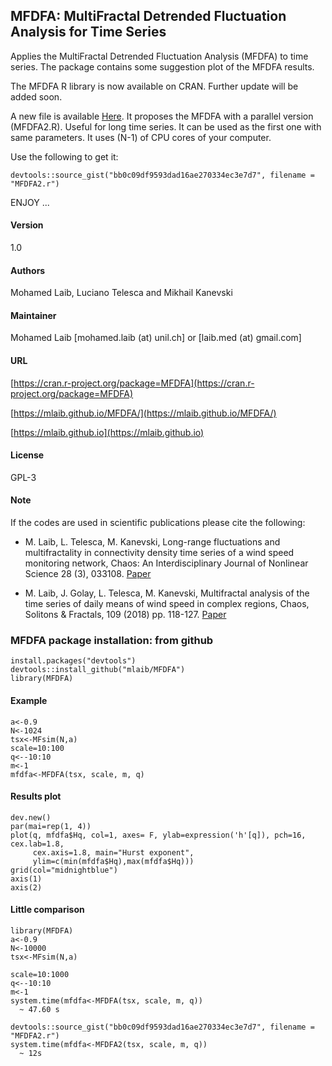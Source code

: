 ## MFDFA: MultiFractal Detrended Fluctuation Analysis for Time Series
Applies the MultiFractal Detrended Fluctuation Analysis (MFDFA) to time series. The package contains some suggestion plot of the MFDFA results.

The MFDFA R library is now available on CRAN. Further update will be added soon.

A new file is available [Here](https://gist.github.com/mlaib/bb0c09df9593dad16ae270334ec3e7d7). It proposes the MFDFA with a parallel version (MFDFA2.R). Useful for long time series. It can be used as the first one with same parameters. It uses (N-1) of CPU cores of your computer. 

Use the following to get it: 
```{r}
devtools::source_gist("bb0c09df9593dad16ae270334ec3e7d7", filename = "MFDFA2.r")
```

ENJOY ...

#### Version 
1.0

#### Authors 
Mohamed Laib, Luciano Telesca and Mikhail Kanevski

#### Maintainer
Mohamed Laib [mohamed.laib (at) unil.ch] or 
             [laib.med (at) gmail.com]

#### URL
[https://cran.r-project.org/package=MFDFA](https://cran.r-project.org/package=MFDFA)

[https://mlaib.github.io/MFDFA/](https://mlaib.github.io/MFDFA/)

[https://mlaib.github.io](https://mlaib.github.io)



#### License
GPL-3

#### Note
If the codes are used in scientific publications please cite the following:
  
 * M. Laib, L. Telesca, M. Kanevski, Long-range fluctuations and multifractality in connectivity density time series of a wind speed monitoring network, Chaos: An Interdisciplinary Journal of Nonlinear Science 28 (3), 033108. [Paper](https://www.researchgate.net/publication/319121707_Long-range_fluctuations_and_multifractality_in_connectivity_density_time_series_of_a_wind_speed_monitoring_network)
   
 * M. Laib, J. Golay, L. Telesca, M. Kanevski, Multifractal analysis of the time series of daily means of wind speed in complex regions, Chaos, Solitons & Fractals, 109 (2018) pp. 118-127. [Paper](https://www.researchgate.net/publication/320223480_Multifractal_analysis_of_the_time_series_of_daily_means_of_wind_speed_in_complex_regions)

### MFDFA package installation: from github 
```{r}
install.packages("devtools")
devtools::install_github("mlaib/MFDFA")
library(MFDFA)
```

#### Example 
```{r}
a<-0.9
N<-1024
tsx<-MFsim(N,a)
scale=10:100
q<--10:10
m<-1
mfdfa<-MFDFA(tsx, scale, m, q)
```

#### Results plot 
```{r}
dev.new()
par(mai=rep(1, 4))
plot(q, mfdfa$Hq, col=1, axes= F, ylab=expression('h'[q]), pch=16, cex.lab=1.8,
     cex.axis=1.8, main="Hurst exponent",
     ylim=c(min(mfdfa$Hq),max(mfdfa$Hq)))
grid(col="midnightblue")
axis(1)
axis(2)
```

#### Little comparison
```{r}
library(MFDFA)
a<-0.9
N<-10000
tsx<-MFsim(N,a)

scale=10:1000
q<--10:10
m<-1
system.time(mfdfa<-MFDFA(tsx, scale, m, q))
  ~ 47.60 s
  
devtools::source_gist("bb0c09df9593dad16ae270334ec3e7d7", filename = "MFDFA2.r")
system.time(mfdfa<-MFDFA2(tsx, scale, m, q))
  ~ 12s
```
